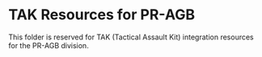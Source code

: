 # TAK Resources for PR-AGB

This folder is reserved for TAK (Tactical Assault Kit) integration resources for the PR-AGB division.

